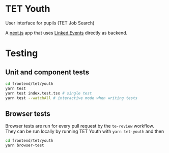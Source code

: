 # TET Youth

User interface for pupils (TET Job Search)

A [next.js](https://nextjs.org/) app that uses [Linked Events](https://github.com/City-of-Helsinki/linkedevents) directly as backend.

# Testing

## Unit and component tests

```bash
cd frontend/tet/youth
yarn test
yarn test index.test.tsx # single test
yarn test --watchAll # interactive mode when writing tests
```

## Browser tests

Browser tests are run for every pull request by the `te-review` workflow. They can be run locally by running TET Youth with `yarn tet-youth` and then

```bash
cd frontend/tet/youth
yarn browser-test
```
